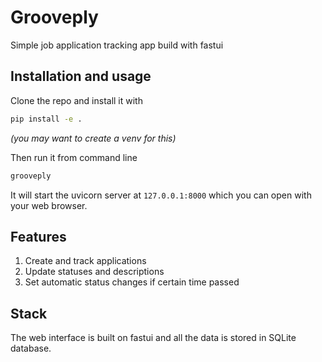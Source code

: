 # Grooveply
Simple job application tracking app build with fastui

## Installation and usage

Clone the repo and install it with
```bash
pip install -e .
```
*(you may want to create a venv for this)*

Then run it from command line
```bash
grooveply
```

It will start the uvicorn server at `127.0.0.1:8000` which you can open with your web browser.

## Features

1. Create and track applications
2. Update statuses and descriptions
3. Set automatic status changes if certain time passed

## Stack

The web interface is built on fastui and all the data is stored in SQLite database.
